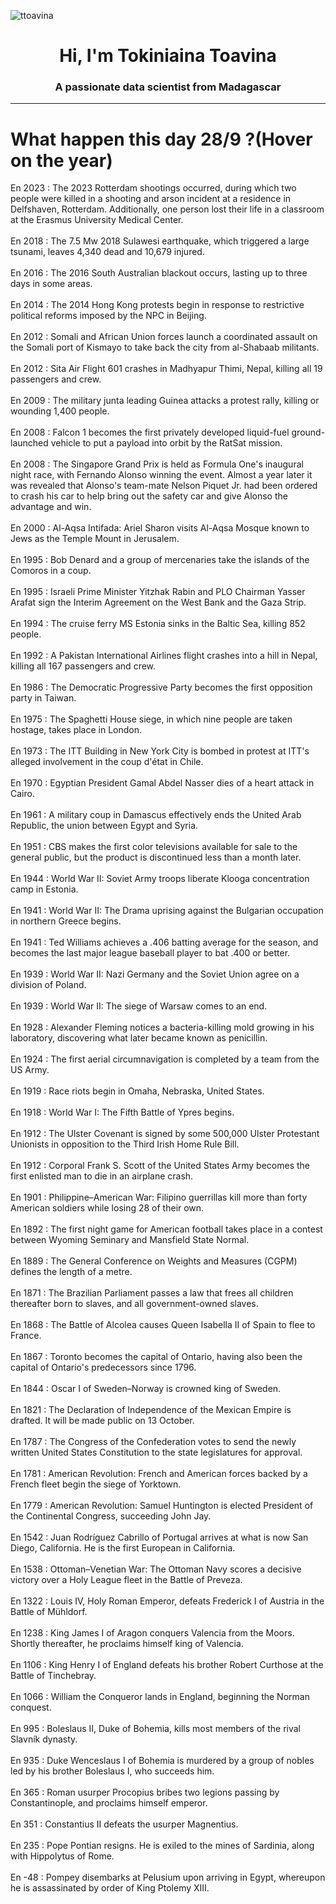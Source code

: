 
<p align="left"> <img src="https://komarev.com/ghpvc/?username=ttoavina&label=Profile%20views&color=0e75b6&style=flat" alt="ttoavina" /> </p>
<h1 align="center">Hi, I'm Tokiniaina Toavina</h1>
<h3 align="center">A passionate data scientist from Madagascar</h3>
    
<hr/>
<h1> What happen this day 28/9 ?(Hover on the year)</h1>

En 2023 : The 2023 Rotterdam shootings occurred, during which two people were killed in a shooting and arson incident at a residence in Delfshaven, Rotterdam. Additionally, one person lost their life in a classroom at the Erasmus University Medical Center.
<br/><br/>
En 2018 : The 7.5 Mw 2018 Sulawesi earthquake, which triggered a large tsunami, leaves 4,340 dead and 10,679 injured.
<br/><br/>
En 2016 : The 2016 South Australian blackout occurs, lasting up to three days in some areas.
<br/><br/>
En 2014 : The 2014 Hong Kong protests begin in response to restrictive political reforms imposed by the NPC in Beijing.
<br/><br/>
En 2012 : Somali and African Union forces launch a coordinated assault on the Somali port of Kismayo to take back the city from al-Shabaab militants.
<br/><br/>
En 2012 : Sita Air Flight 601 crashes in Madhyapur Thimi, Nepal, killing all 19 passengers and crew.
<br/><br/>
En 2009 : The military junta leading Guinea attacks a protest rally, killing or wounding 1,400 people.
<br/><br/>
En 2008 : Falcon 1 becomes the first privately developed liquid-fuel ground-launched vehicle to put a payload into orbit by the RatSat mission.
<br/><br/>
En 2008 : The Singapore Grand Prix is held as Formula One's inaugural night race, with Fernando Alonso winning the event. Almost a year later it was revealed that Alonso's team-mate Nelson Piquet Jr. had been ordered to crash his car to help bring out the safety car and give Alonso the advantage and win.
<br/><br/>
En 2000 : Al-Aqsa Intifada: Ariel Sharon visits Al-Aqsa Mosque known to Jews as the Temple Mount in Jerusalem.
<br/><br/>
En 1995 : Bob Denard and a group of mercenaries take the islands of the Comoros in a coup.
<br/><br/>
En 1995 : Israeli Prime Minister Yitzhak Rabin and PLO Chairman Yasser Arafat sign the Interim Agreement on the West Bank and the Gaza Strip.
<br/><br/>
En 1994 : The cruise ferry MS Estonia sinks in the Baltic Sea, killing 852 people.
<br/><br/>
En 1992 : A Pakistan International Airlines flight crashes into a hill in Nepal, killing all 167 passengers and crew.
<br/><br/>
En 1986 : The Democratic Progressive Party becomes the first opposition party in Taiwan.
<br/><br/>
En 1975 : The Spaghetti House siege, in which nine people are taken hostage, takes place in London.
<br/><br/>
En 1973 : The ITT Building in New York City is bombed in protest at ITT's alleged involvement in the coup d'état in Chile.
<br/><br/>
En 1970 : Egyptian President Gamal Abdel Nasser dies of a heart attack in Cairo.
<br/><br/>
En 1961 : A military coup in Damascus effectively ends the United Arab Republic, the union between Egypt and Syria.
<br/><br/>
En 1951 : CBS makes the first color televisions available for sale to the general public, but the product is discontinued less than a month later.
<br/><br/>
En 1944 : World War II: Soviet Army troops liberate Klooga concentration camp in Estonia.
<br/><br/>
En 1941 : World War II: The Drama uprising against the Bulgarian occupation in northern Greece begins.
<br/><br/>
En 1941 : Ted Williams achieves a .406 batting average for the season, and becomes the last major league baseball player to bat .400 or better.
<br/><br/>
En 1939 : World War II: Nazi Germany and the Soviet Union agree on a division of Poland.
<br/><br/>
En 1939 : World War II: The siege of Warsaw comes to an end.
<br/><br/>
En 1928 : Alexander Fleming notices a bacteria-killing mold growing in his laboratory, discovering what later became known as penicillin.
<br/><br/>
En 1924 : The first aerial circumnavigation is completed by a team from the US Army.
<br/><br/>
En 1919 : Race riots begin in Omaha, Nebraska, United States.
<br/><br/>
En 1918 : World War I: The Fifth Battle of Ypres begins.
<br/><br/>
En 1912 : The Ulster Covenant is signed by some 500,000 Ulster Protestant Unionists in opposition to the Third Irish Home Rule Bill.
<br/><br/>
En 1912 : Corporal Frank S. Scott of the United States Army becomes the first enlisted man to die in an airplane crash.
<br/><br/>
En 1901 : Philippine–American War: Filipino guerrillas kill more than forty American soldiers while losing 28 of their own.
<br/><br/>
En 1892 : The first night game for American football takes place in a contest between Wyoming Seminary and Mansfield State Normal.
<br/><br/>
En 1889 : The General Conference on Weights and Measures (CGPM) defines the length of a metre.
<br/><br/>
En 1871 : The Brazilian Parliament passes a law that frees all children thereafter born to slaves, and all government-owned slaves.
<br/><br/>
En 1868 : The Battle of Alcolea causes Queen Isabella II of Spain to flee to France.
<br/><br/>
En 1867 : Toronto becomes the capital of Ontario, having also been the capital of Ontario's predecessors since 1796.
<br/><br/>
En 1844 : Oscar I of Sweden–Norway is crowned king of Sweden.
<br/><br/>
En 1821 : The Declaration of Independence of the Mexican Empire is drafted. It will be made public on 13 October.
<br/><br/>
En 1787 : The Congress of the Confederation votes to send the newly written United States Constitution to the state legislatures for approval.
<br/><br/>
En 1781 : American Revolution: French and American forces backed by a French fleet begin the siege of Yorktown.
<br/><br/>
En 1779 : American Revolution: Samuel Huntington is elected President of the Continental Congress, succeeding John Jay.
<br/><br/>
En 1542 : Juan Rodríguez Cabrillo of Portugal arrives at what is now San Diego, California. He is the first European in California.
<br/><br/>
En 1538 : Ottoman–Venetian War: The Ottoman Navy scores a decisive victory over a Holy League fleet in the Battle of Preveza.
<br/><br/>
En 1322 : Louis IV, Holy Roman Emperor, defeats Frederick I of Austria in the Battle of Mühldorf.
<br/><br/>
En 1238 : King James I of Aragon conquers Valencia from the Moors. Shortly thereafter, he proclaims himself king of Valencia.
<br/><br/>
En 1106 : King Henry I of England defeats his brother Robert Curthose at the Battle of Tinchebray.
<br/><br/>
En 1066 : William the Conqueror lands in England, beginning the Norman conquest.
<br/><br/>
En 995 : Boleslaus II, Duke of Bohemia, kills most members of the rival Slavník dynasty.
<br/><br/>
En 935 : Duke Wenceslaus I of Bohemia is murdered by a group of nobles led by his brother Boleslaus I, who succeeds him.
<br/><br/>
En 365 : Roman usurper Procopius bribes two legions passing by Constantinople, and proclaims himself emperor.
<br/><br/>
En 351 : Constantius II defeats the usurper Magnentius.
<br/><br/>
En 235 : Pope Pontian resigns. He is exiled to the mines of Sardinia, along with Hippolytus of Rome.
<br/><br/>
En -48 : Pompey disembarks at Pelusium upon arriving in Egypt, whereupon he is assassinated by order of King Ptolemy XIII.
<br/><br/>
